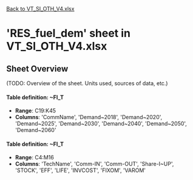 [Back to VT_SI_OTH_V4.xlsx](README.md)

# 'RES_fuel_dem' sheet in VT_SI_OTH_V4.xlsx

## Sheet Overview

(TODO: Overview of the sheet. Units used, sources of data, etc.)

#### Table definition: ~FI_T
- **Range**: C19:K45
- **Columns**: 'CommName', 'Demand\~2018', 'Demand\~2020', 'Demand\~2025', 'Demand\~2030', 'Demand\~2040', 'Demand\~2050', 'Demand\~2060'

#### Table definition: ~FI_T
- **Range**: C4:M16
- **Columns**: 'TechName', 'Comm-IN', 'Comm-OUT', 'Share-I\~UP', 'STOCK', 'EFF', 'LIFE', 'INVCOST', 'FIXOM', 'VAROM'

